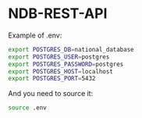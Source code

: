# NDB-REST-API

Example of .env:
```bash
export POSTGRES_DB=national_database
export POSTGRES_USER=postgres
export POSTGRES_PASSWORD=postgres
export POSTGRES_HOST=localhost
export POSTGRES_PORT=5432
```

And you need to source it:
```bash
source .env
```